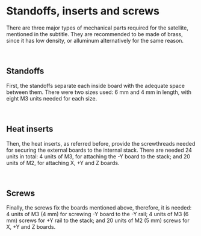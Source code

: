 # Standoffs, inserts and screws

There are three major types of mechanical parts required for the satellite, mentioned in the subtitle. They are recommended to be made of brass, since it has low density, or alluminum alternatively for the same reason.

<br /> 

## Standoffs

First, the standoffs separate each inside board with the adequate space between them. There were two sizes used: 6 mm and 4 mm in length, with eight M3 units needed for each size.

<br /> 

## Heat inserts

Then, the heat inserts, as referred before, provide the screwthreads needed for securing the external boards to the internal stack. There are needed 24 units in total: 4 units of M3, for attaching the -Y board to the stack; and 20 units of M2, for attaching X, +Y and Z boards.

<br /> 

## Screws

Finally, the screws fix the boards mentioned above, therefore, it is needed: 4 units of M3 (4 mm) for screwing -Y board to the -Y rail; 4 units of M3 (6 mm) screws for +Y rail to the stack; and 20 units of M2 (5 mm) screws for X, +Y and Z boards.